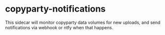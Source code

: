 # copyparty-notifications

This sidecar will monitor copyparty data volumes for new uploads, and
send notifications via webhook or ntfy when that happens.

